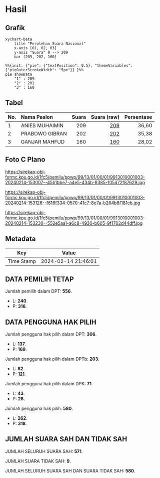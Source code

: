# Hasil

## Grafik

```mermaid
xychart-beta
    title "Perolehan Suara Nasional"
    x-axis [01, 02, 03]
    y-axis "Suara" 0 --> 209
    bar [209, 202, 160]
```

```mermaid
%%{init: {"pie": {"textPosition": 0.5}, "themeVariables": {"pieOuterStrokeWidth": "5px"}} }%%
pie showData
    "1" : 209
    "2" : 202
    "3" : 160
```

## Tabel

| No. | Nama Paslon    | Suara | Suara (raw) | Persentase |
|:--- |:-------------- | -----:| -----------:| ----------:|
| 1   | ANIES MUHAIMIN | 209   | [209][p-1]  | 36,60      |
| 2   | PRABOWO GIBRAN | 202   | [202][p-2]  | 35,38      |
| 3   | GANJAR MAHFUD  | 160   | [160][p-3]  | 28,02      |


[p-1]: https://github.com/gigit-pemilu/pemilu-2024/blob/main/pilpres/hitung-suara/sub/99-luar-negeri/sub/13-bangkok-thailand/sub/01-bangkok-thailand/sub/0001-bangkok-thailand/sub/003-tps-002/sub/paslon-1.txt
[p-2]: https://github.com/gigit-pemilu/pemilu-2024/blob/main/pilpres/hitung-suara/sub/99-luar-negeri/sub/13-bangkok-thailand/sub/01-bangkok-thailand/sub/0001-bangkok-thailand/sub/003-tps-002/sub/paslon-2.txt
[p-3]: https://github.com/gigit-pemilu/pemilu-2024/blob/main/pilpres/hitung-suara/sub/99-luar-negeri/sub/13-bangkok-thailand/sub/01-bangkok-thailand/sub/0001-bangkok-thailand/sub/003-tps-002/sub/paslon-3.txt

## Foto C Plano

https://sirekap-obj-formc.kpu.go.id/1fc5/pemilu/ppwp/99/13/01/00/01/9913010001003-20240214-153007--45b1bbe7-a4e5-434b-8385-105d72f87629.jpg

https://sirekap-obj-formc.kpu.go.id/1fc5/pemilu/ppwp/99/13/01/00/01/9913010001003-20240214-153126--f616f334-0570-41c7-8e7a-b264b8f181eb.jpg

https://sirekap-obj-formc.kpu.go.id/1fc5/pemilu/ppwp/99/13/01/00/01/9913010001003-20240214-153230--552e5aa1-a6c8-4930-b605-9f1702d44dff.jpg


## Metadata

| Key        | Value               |
| ---------- | ------------------- |
| Time Stamp | 2024-02-14 21:46:01 |


## DATA PEMILIH TETAP

Jumlah pemilih dalam DPT: **556**.
 * L: **240**.
 * P: **316**.

## DATA PENGGUNA HAK PILIH

Jumlah pengguna hak pilih dalam DPT: **306**.
 * L: **137**.
 * P: **169**.

Jumlah pengguna hak pilih dalam DPTb: **203**.
 * L: **82**.
 * P: **121**.

Jumlah pengguna hak pilih dalam DPK: **71**.
 * L: **43**.
 * P: **28**.

Jumlah pengguna hak pilih: **580**.
 * L: **262**.
 * P: **318**.

## JUMLAH SUARA SAH DAN TIDAK SAH

JUMLAH SELURUH SUARA SAH: **571**.

JUMLAH SUARA TIDAK SAH: **9**.

JUMLAH SELURUH SUARA SAH DAN SUARA TIDAK SAH: **580**.



